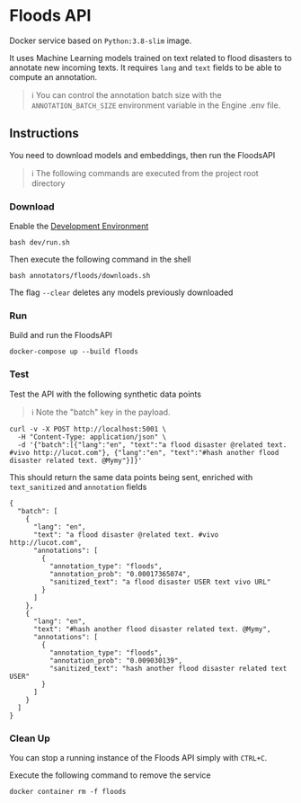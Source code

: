 # Floods API

Docker service based on `Python:3.8-slim` image.

It uses Machine Learning models trained on text related to flood disasters to annotate new incoming texts.
It requires `lang` and `text` fields to be able to compute an annotation.

> :information_source: You can control the annotation batch size with the `ANNOTATION_BATCH_SIZE`
> environment variable in the Engine .env file.

## Instructions

You need to download models and embeddings, then run the FloodsAPI

> :information_source: The following commands are executed from the project root directory

### Download

Enable the [Development Environment](https://github.com/panc86/smdrm/blob/master/dev/README.md)
```shell
bash dev/run.sh
```

Then execute the following command in the shell
```shell
bash annotators/floods/downloads.sh
```

The flag `--clear` deletes any models previously downloaded

### Run

Build and run the FloodsAPI
```shell
docker-compose up --build floods
```

### Test

Test the API with the following synthetic data points

> :information_source: Note the "batch" key in the payload.

```shell
curl -v -X POST http://localhost:5001 \
  -H "Content-Type: application/json" \
  -d '{"batch":[{"lang":"en", "text":"a flood disaster @related text. #vivo http://lucot.com"}, {"lang":"en", "text":"#hash another flood disaster related text. @Mymy"}]}'
```

This should return the same data points being sent, enriched with `text_sanitized` and `annotation` fields

```shell
{
  "batch": [
    {
      "lang": "en",
      "text": "a flood disaster @related text. #vivo http://lucot.com",
      "annotations": [
        {
          "annotation_type": "floods",
          "annotation_prob": "0.00017365074",
          "sanitized_text": "a flood disaster USER text vivo URL"
        }
      ]
    },
    {
      "lang": "en",
      "text": "#hash another flood disaster related text. @Mymy",
      "annotations": [
        {
          "annotation_type": "floods",
          "annotation_prob": "0.009030139",
          "sanitized_text": "hash another flood disaster related text USER"
        }
      ]
    }
  ]
}
```

### Clean Up

You can stop a running instance of the Floods API simply with `CTRL+C`.

Execute the following command to remove the service

```shell
docker container rm -f floods
```
